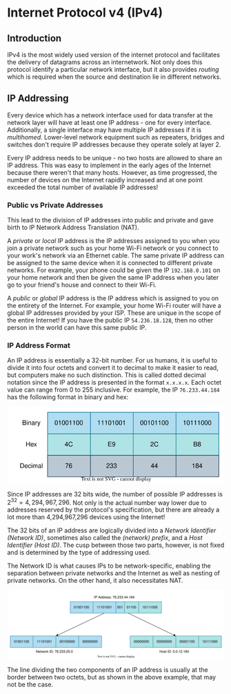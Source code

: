 # Internet Protocol v4 (IPv4)

## Introduction

IPv4 is the most widely used version of the internet protocol and facilitates the delivery of datagrams across an internetwork. Not only does this protocol identify a particular network interface, but it also provides _routing_ which is required when the source and destination lie in different networks.

## IP Addressing

Every device which has a network interface used for data transfer at the network layer will have at least one IP address - one for every interface. Additionally, a single interface may have multiple IP addresses if it is _multihomed_. Lower-level network equipment such as repeaters, bridges and switches don't require IP addresses because they operate solely at layer 2.

Every IP address needs to be unique - no two hosts are allowed to share an IP address. This was easy to implement in the early ages of the Internet because there weren't that many hosts. However, as time progressed, the number of devices on the Internet rapidly increased and at one point exceeded the total number of available IP addresses!

### Public vs Private Addresses

This lead to the division of IP addresses into public and private and gave birth to IP Network Address Translation (NAT).

A _private_ or _local_ IP address is the IP addresses assigned to you when you join a private network such as your home Wi-Fi network or you connect to your work's network via an Ethernet cable. The same private IP address can be assigned to the same device when it is connected to different private networks. For example, your phone could be given the IP `192.168.0.101` on your home network and then be given the same IP address when you later go to your friend's house and connect to their Wi-Fi.

A _public_ or _global_ IP address is the IP address which is assigned to you on the entirety of the Internet. For example, your home Wi-Fi router will have a global IP addresses provided by your ISP. These are unique in the scope of the entire Internet! If you have the public IP `54.236.18.128`, then no other person in the world can have this same public IP.

### IP Address Format

An IP address is essentially a 32-bit number. For us humans, it is useful to divide it into four octets and convert it to decimal to make it easier to read, but computers make no such distinction. This is called dotted decimal notation since the IP address is presented in the format `x.x.x.x`. Each octet value can range from 0 to 255 inclusive. For example, the IP `76.233.44.184` has the following format in binary and hex:

![](<../../../../Networking/Protocols/Internet Protocol (IP)/Internet Protocol v4 (IPv4)/Resources/Images/IP Dotted Decimal.svg>)

Since IP addresses are 32 bits wide, the number of possible IP addresses is $2^{32} = 4,294,967,296$. Not only is the actual number way lower due to addresses reserved by the protocol's specification, but there are already a lot more than 4,294,967,296 devices using the Internet!

The 32 bits of an IP address are logically divided into a _Network Identifier (Network ID)_, sometimes also called the _(network) prefix_, and a _Host Identifier (Host ID)_. The cusp between those two parts, however, is not fixed and is determined by the type of addressing used.

The Network ID is what causes IPs to be network-specific, enabling the separation between private networks and the Internet as well as nesting of private networks. On the other hand, it also necessitates NAT.

![](<../../../../Networking/Protocols/Internet Protocol (IP)/Internet Protocol v4 (IPv4)/Resources/Images/Network and Host ID.svg>)

The line dividing the two components of an IP address is usually at the border between two octets, but as shown in the above example, that may not be the case.
